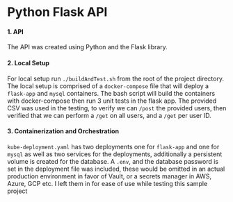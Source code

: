 # Python Flask API

#### 1. API

The API was created using Python and the Flask library.

#### 2. Local Setup

For local setup run `./buildAndTest.sh` from the root of the project directory. The local setup is comprised of a `docker-compose` file that will deploy a `flask-app` and `mysql` containers. The bash script will build the containers with docker-compose then run 3 unit tests in the flask app. The provided CSV was used in the testing, to verify we can `/post` the provided users, then verified that we can perform a `/get` on all users, and a `/get` per user ID.

#### 3. Containerization and Orchestration

`kube-deployment.yaml` has two deployments one for `flask-app` and one for `mysql` as well as two services for the deployments, additionally a persistent volume is created for the database. A `.env`, and the database password is set in the deployment file was included, these would be omitted in an actual production environment in favor of Vault, or a secrets manager in AWS, Azure, GCP etc. I left them in for ease of use while testing this sample project
